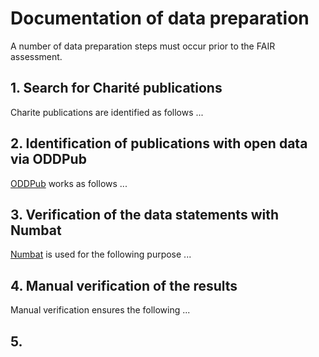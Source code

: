 # Documentation of data preparation

A number of data preparation steps must occur prior to the FAIR assessment.

## 1. Search for Charité publications
Charite publications are identified as follows ...

## 2. Identification of publications with open data via ODDPub
[ODDPub](https://github.com/quest-bih/oddpub) works as follows ...

## 3. Verification of the data statements with Numbat
[Numbat](https://github.com/bgcarlisle/Numbat) is used for the following purpose ...

## 4. Manual verification of the results
Manual verification ensures the following ... 

## 5. 
